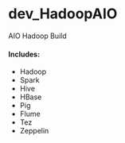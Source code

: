 # dev_HadoopAIO
AIO Hadoop Build

#### Includes:
- Hadoop
- Spark
- Hive
- HBase
- Pig
- Flume
- Tez
- Zeppelin
